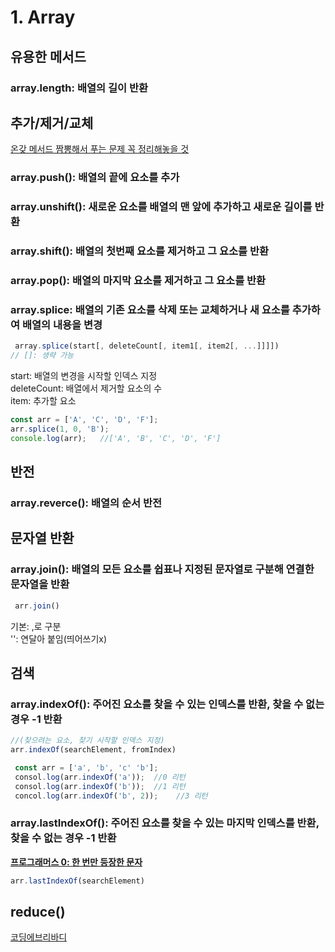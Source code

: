 # 1. Array
## 유용한 메서드
### __array.length__: 배열의 길이 반환

## 추가/제거/교체
[온갖 메서드 짬뽕해서 푸는 문제 꼭 정리해놓을 것](https://school.programmers.co.kr/learn/courses/30/lessons/120844)
### __array.push()__: 배열의 끝에 요소를 추가
### __array.unshift()__: 새로운 요소를 배열의 맨 앞에 추가하고 새로운 길이를 반환
### __array.shift()__: 배열의 첫번째 요소를 제거하고 그 요소를 반환
### __array.pop()__: 배열의 마지막 요소를 제거하고 그 요소를 반환 
### __array.splice__: 배열의 기존 요소를 삭제 또는 교체하거나 새 요소를 추가하여 배열의 내용을 변경
```js
 array.splice(start[, deleteCount[, item1[, item2[, ...]]]])
// []: 생략 가능
```
start: 배열의 변경을 시작할 인덱스 지정  
deleteCount: 배열에서 제거할 요소의 수  
item: 추가할 요소
```js
const arr = ['A', 'C', 'D', 'F'];
arr.splice(1, 0, 'B');
console.log(arr);   //['A', 'B', 'C', 'D', 'F']
```
## 반전
### __array.reverce()__: 배열의 순서 반전

## 문자열 반환
### __array.join()__: 배열의 모든 요소를 쉽표나 지정된 문자열로 구분해 연결한 문자열을 반환
```js
 arr.join()
```
 기본: ,로 구분  
'': 연달아 붙임(띄어쓰기x)
## 검색

### __array.indexOf()__: 주어진 요소를 찾을 수 있는 인덱스를 반환, 찾을 수 없는 경우 -1 반환
```js
//(찾으려는 요소, 찾기 시작할 인덱스 지정)
arr.indexOf(searchElement, fromIndex)
```
```js 
 const arr = ['a', 'b', 'c' 'b'];
 consol.log(arr.indexOf('a'));  //0 리턴
 consol.log(arr.indexOf('b'));  //1 리턴
 concol.log(arr.indexOf('b', 2));    //3 리턴
 ```

 ### __array.lastIndexOf()__: 주어진 요소를 찾을 수 있는 마지막 인덱스를 반환, 찾을 수 없는 경우 -1 반환
 [__프로그래머스 0: 한 번만 등장한 문자__](https://school.programmers.co.kr/learn/courses/30/lessons/120896)  
 ```js
 arr.lastIndexOf(searchElement)
```

## __reduce()__
[코딩에브리바디](https://codingeverybody.kr/%EC%9E%90%EB%B0%94%EC%8A%A4%ED%81%AC%EB%A6%BD%ED%8A%B8-reduce-%ED%95%A8%EC%88%98/)
